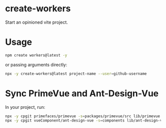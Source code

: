 # create-workers

Start an opinioned vite project.

# Usage

```sh
npm create workers@latest -y
```

or passing arguments directly:

```sh
npx -y create-workers@latest project-name --user=github-username
```

# Sync PrimeVue and Ant-Design-Vue

In your project, run:

```sh
npx -y cpgit primefaces/primevue -s=packages/primevue/src lib/primevue
npx -y cpgit vueComponent/ant-design-vue -s=components lib/ant-design-vue
```
